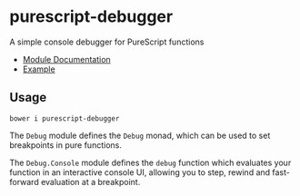 # purescript-debugger

A simple console debugger for PureScript functions

- [Module Documentation](docs/)
- [Example](test/Main.purs)

## Usage

    bower i purescript-debugger
    
The `Debug` module defines the `Debug` monad, which can be used to set breakpoints in pure functions.

The `Debug.Console` module defines the `debug` function which evaluates your function in an interactive console UI, allowing you to step, rewind and fast-forward evaluation at a breakpoint.
